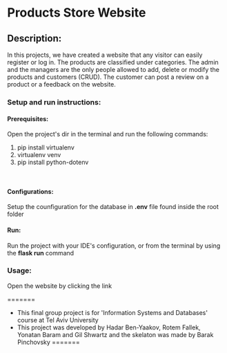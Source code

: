 # Products Store Website

## Description:
In this projects, we have created a website that any visitor can easily register or log in.
The products are classified under categories.
The admin and the managers are the only people allowed to add, delete or modify the products and customers (CRUD).
The customer can post a review on a product or a feedback on the website.

### Setup and run instructions:

#### Prerequisites:
Open the project's dir in the terminal and run the following commands:
1. pip install virtualenv
1. virtualenv venv
1. pip install python-dotenv
<br/>

#### Configurations:
Setup  the counfiguration for the database in **.env** file found inside the root folder
<br/>
 
#### Run:
 Run the project with your IDE's configuration, or from the terminal by using the **flask run** command
 
### Usage:
Open the website by clicking the link

=======
- This final group project is for 'Information Systems and Databases' course at Tel Aviv University
- This project was developed by Hadar Ben-Yaakov, Rotem Fallek, Yonatan Baram and Gil Shwartz and the skelaton was made by Barak Pinchovsky
=======
